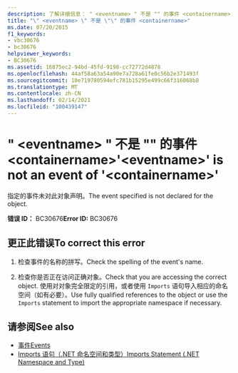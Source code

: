 ```yaml
---
description: 了解详细信息： " <eventname> " 不是 "" 的事件 <containername>
title: "\" <eventname> \" 不是 \"\" 的事件 <containername>"
ms.date: 07/20/2015
f1_keywords:
- vbc30676
- bc30676
helpviewer_keywords:
- BC30676
ms.assetid: 16875ec2-94bd-45fd-9198-cc72772d4878
ms.openlocfilehash: 44af58a63a54a90e7a728a61fe0c56b2e371493f
ms.sourcegitcommit: 10e719780594efc781b15295e499c66f316068b8
ms.translationtype: MT
ms.contentlocale: zh-CN
ms.lasthandoff: 02/14/2021
ms.locfileid: "100439147"
---
```

# <a name="eventname-is-not-an-event-of-containername"></a><span data-ttu-id="60eab-103">" \<eventname> " 不是 "" 的事件 \<containername></span><span class="sxs-lookup"><span data-stu-id="60eab-103">'\<eventname>' is not an event of '\<containername>'</span></span>

<span data-ttu-id="60eab-104">指定的事件未对此对象声明。</span><span class="sxs-lookup"><span data-stu-id="60eab-104">The event specified is not declared for the object.</span></span>  
  
 <span data-ttu-id="60eab-105">**错误 ID：** BC30676</span><span class="sxs-lookup"><span data-stu-id="60eab-105">**Error ID:** BC30676</span></span>  
  
## <a name="to-correct-this-error"></a><span data-ttu-id="60eab-106">更正此错误</span><span class="sxs-lookup"><span data-stu-id="60eab-106">To correct this error</span></span>  
  
1. <span data-ttu-id="60eab-107">检查事件的名称的拼写。</span><span class="sxs-lookup"><span data-stu-id="60eab-107">Check the spelling of the event's name.</span></span>  
  
2. <span data-ttu-id="60eab-108">检查你是否正在访问正确对象。</span><span class="sxs-lookup"><span data-stu-id="60eab-108">Check that you are accessing the correct object.</span></span> <span data-ttu-id="60eab-109">使用对对象完全限定的引用，或者使用 `Imports` 语句导入相应的命名空间（如有必要）。</span><span class="sxs-lookup"><span data-stu-id="60eab-109">Use fully qualified references to the object or use the `Imports` statement to import the appropriate namespace if necessary.</span></span>  
  
## <a name="see-also"></a><span data-ttu-id="60eab-110">请参阅</span><span class="sxs-lookup"><span data-stu-id="60eab-110">See also</span></span>

- [<span data-ttu-id="60eab-111">事件</span><span class="sxs-lookup"><span data-stu-id="60eab-111">Events</span></span>](../programming-guide/language-features/events/index.md)
- [<span data-ttu-id="60eab-112">Imports 语句（.NET 命名空间和类型）</span><span class="sxs-lookup"><span data-stu-id="60eab-112">Imports Statement (.NET Namespace and Type)</span></span>](../language-reference/statements/imports-statement-net-namespace-and-type.md)
